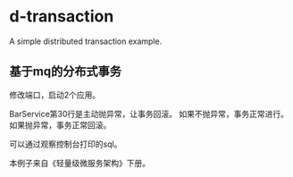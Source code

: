 # d-transaction
A simple distributed transaction example.



## 基于mq的分布式事务

修改端口，启动2个应用。

BarService第30行是主动抛异常，让事务回滚。
如果不抛异常，事务正常进行。
如果抛异常，事务正常回滚。

可以通过观察控制台打印的sql。

本例子来自《轻量级微服务架构》下册。
